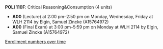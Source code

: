 **POLI 110F**: Critical Reasoning&Consumption (4 units)

- **A00** (Lecture) at 2:00 pm–2:50 pm on Monday, Wednesday, Friday at WLH 2114 by Elgin, Samuel Zincke (A15764972)
- **A00** (Final Exam) at 3:00 pm–5:59 pm on Monday at WLH 2114 by Elgin, Samuel Zincke (A15764972)

[Enrollment numbers over time](./POLI110F.tsv)

